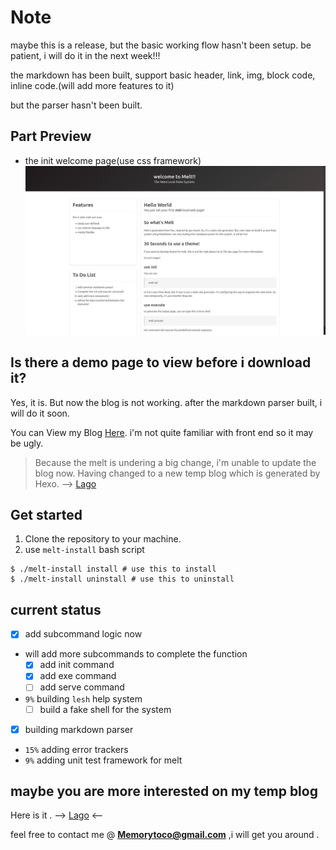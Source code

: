 # Note

maybe this is a release, but the basic working flow hasn't been setup.
be patient, i will do it in the next week!!!

the markdown has been built, support basic header, link, img, block code, inline code.(will add more features to it)

but the parser hasn't been built.

## Part Preview
- the init welcome page(use css framework)
![welcome](welcomePreview.png)

## Is there a demo page to view before i download it?

Yes, it is. But now the blog is not working. after the markdown parser built,
i will do it soon.

You can View my Blog [Here](https://memorytoco.github.io/Lasga/).
i'm not quite familiar with front end so it may be ugly.

> Because the melt is undering a big change, i'm unable to update the blog
> now. Having changed to a new temp blog which is generated by Hexo. --> [Lago](https://memorytoco.github.io/Lago/)

## Get started
1. Clone the repository to your machine.
2. use `melt-install` bash script

```shell
$ ./melt-install install # use this to install
$ ./melt-install uninstall # use this to uninstall
```

## current status
* [x] add subcommand logic now
* will add more subcommands to complete the function
  - [x] add init command
  - [x] add exe command
  - [ ] add serve command
* `9%` building `lesh` help system
  - [ ] build a fake shell for the system
* [x] building markdown parser
* `15%` adding error trackers
* `9%` adding unit test framework for melt

## maybe you are more interested on my temp blog

Here is it . --> [Lago](https://memorytoco.github.io/Lago/) <--

feel free to contact me @ **Memorytoco@gmail.com** ,i will get you around .
